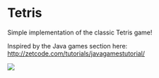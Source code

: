 Tetris
======

Simple implementation of the classic Tetris game!

Inspired by the Java games section here: http://zetcode.com/tutorials/javagamestutorial/

[![](http://farm6.staticflickr.com/5196/7095265547_bf35911572.jpg)](http://farm6.staticflickr.com/5196/7095265547_bf35911572.jpg)



